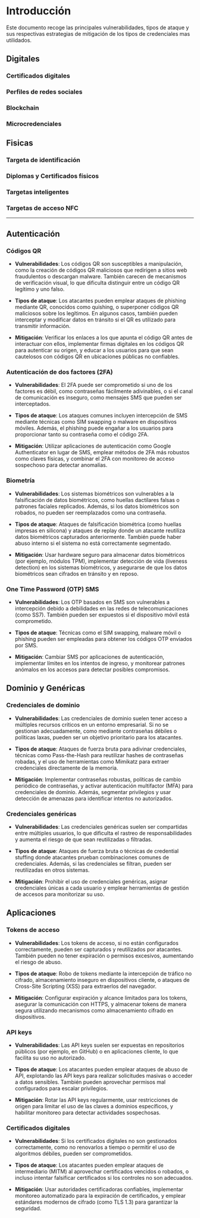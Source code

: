 # Introducción

Este documento recoge las principales vulnerabilidades, tipos de ataque y sus respectivas estrategias de mitigación de los tipos de credenciales mas utilidados.

## Digitales

### Certificados digitales

### Perfiles de redes sociales

### Blockchain

### Microcredenciales

## Fisicas

### Targeta de identificación

### Diplomas y Certificados físicos

### Targetas inteligentes

### Targetas de acceso NFC

---

## Autenticación

### Códigos QR

- **Vulnerabilidades**: Los códigos QR son susceptibles a manipulación, como la creación de códigos QR maliciosos que redirigen a sitios web fraudulentos o descargan malware. También carecen de mecanismos de verificación visual, lo que dificulta distinguir entre un código QR legítimo y uno falso.

- **Tipos de ataque**: Los atacantes pueden emplear ataques de phishing mediante QR, conocidos como quishing, o superponer códigos QR maliciosos sobre los legítimos. En algunos casos, también pueden interceptar y modificar datos en tránsito si el QR es utilizado para transmitir información.

- **Mitigación**: Verificar los enlaces a los que apunta el código QR antes de interactuar con ellos, implementar firmas digitales en los códigos QR para autenticar su origen, y educar a los usuarios para que sean cautelosos con códigos QR en ubicaciones públicas no confiables.

### Autenticación de dos factores (2FA)

- **Vulnerabilidades**: El 2FA puede ser comprometido si uno de los factores es débil, como contraseñas fácilmente adivinables, o si el canal de comunicación es inseguro, como mensajes SMS que pueden ser interceptados.

- **Tipos de ataque**: Los ataques comunes incluyen intercepción de SMS mediante técnicas como SIM swapping o malware en dispositivos móviles. Además, el phishing puede engañar a los usuarios para proporcionar tanto su contraseña como el código 2FA.

- **Mitigación**: Utilizar aplicaciones de autenticación como Google Authenticator en lugar de SMS, emplear métodos de 2FA más robustos como claves físicas, y combinar el 2FA con monitoreo de acceso sospechoso para detectar anomalías.

### Biometría

- **Vulnerabilidades**: Los sistemas biométricos son vulnerables a la falsificación de datos biométricos, como huellas dactilares falsas o patrones faciales replicados. Además, si los datos biométricos son robados, no pueden ser reemplazados como una contraseña.

- **Tipos de ataque**: Ataques de falsificación biométrica (como huellas impresas en silicona) y ataques de replay donde un atacante reutiliza datos biométricos capturados anteriormente. También puede haber abuso interno si el sistema no está correctamente segmentado.

- **Mitigación**: Usar hardware seguro para almacenar datos biométricos (por ejemplo, módulos TPM), implementar detección de vida (liveness detection) en los sistemas biométricos, y asegurarse de que los datos biométricos sean cifrados en tránsito y en reposo.

### One Time Password (OTP) SMS

- **Vulnerabilidades**: Los OTP basados en SMS son vulnerables a intercepción debido a debilidades en las redes de telecomunicaciones (como SS7). También pueden ser expuestos si el dispositivo móvil está comprometido.

- **Tipos de ataque**: Técnicas como el SIM swapping, malware móvil o phishing pueden ser empleadas para obtener los códigos OTP enviados por SMS.

- **Mitigación**: Cambiar SMS por aplicaciones de autenticación, implementar límites en los intentos de ingreso, y monitorear patrones anómalos en los accesos para detectar posibles compromisos.

## Dominio y Genéricas

### Credenciales de dominio

- **Vulnerabilidades**: Las credenciales de dominio suelen tener acceso a múltiples recursos críticos en un entorno empresarial. Si no se gestionan adecuadamente, como mediante contraseñas débiles o políticas laxas, pueden ser un objetivo prioritario para los atacantes.

- **Tipos de ataque**: Ataques de fuerza bruta para adivinar credenciales, técnicas como Pass-the-Hash para reutilizar hashes de contraseñas robadas, y el uso de herramientas como Mimikatz para extraer credenciales directamente de la memoria.

- **Mitigación**: Implementar contraseñas robustas, políticas de cambio periódico de contraseñas, y activar autenticación multifactor (MFA) para credenciales de dominio. Además, segmentar privilegios y usar detección de amenazas para identificar intentos no autorizados.

### Credenciales genéricas

- **Vulnerabilidades**: Las credenciales genéricas suelen ser compartidas entre múltiples usuarios, lo que dificulta el rastreo de responsabilidades y aumenta el riesgo de que sean reutilizadas o filtradas.

- **Tipos de ataque**: Ataques de fuerza bruta o técnicas de credential stuffing donde atacantes prueban combinaciones comunes de credenciales. Además, si las credenciales se filtran, pueden ser reutilizadas en otros sistemas.

- **Mitigación**: Prohibir el uso de credenciales genéricas, asignar credenciales únicas a cada usuario y emplear herramientas de gestión de accesos para monitorizar su uso.

## Aplicaciones

### Tokens de acceso

- **Vulnerabilidades**: Los tokens de acceso, si no están configurados correctamente, pueden ser capturados y reutilizados por atacantes. También pueden no tener expiración o permisos excesivos, aumentando el riesgo de abuso.

- **Tipos de ataque**: Robo de tokens mediante la intercepción de tráfico no cifrado, almacenamiento inseguro en dispositivos cliente, o ataques de Cross-Site Scripting (XSS) para extraerlos del navegador.

- **Mitigación**: Configurar expiración y alcance limitados para los tokens, asegurar la comunicación con HTTPS, y almacenar tokens de manera segura utilizando mecanismos como almacenamiento cifrado en dispositivos.

### API keys

- **Vulnerabilidades**: Las API keys suelen ser expuestas en repositorios públicos (por ejemplo, en GitHub) o en aplicaciones cliente, lo que facilita su uso no autorizado.

- **Tipos de ataque**: Los atacantes pueden emplear ataques de abuso de API, explotando las API keys para realizar solicitudes masivas o acceder a datos sensibles. También pueden aprovechar permisos mal configurados para escalar privilegios.

- **Mitigación**: Rotar las API keys regularmente, usar restricciones de origen para limitar el uso de las claves a dominios específicos, y habilitar monitoreo para detectar actividades sospechosas.

### Certificados digitales

- **Vulnerabilidades**: Si los certificados digitales no son gestionados correctamente, como no renovarlos a tiempo o permitir el uso de algoritmos débiles, pueden ser comprometidos.

- **Tipos de ataque**: Los atacantes pueden emplear ataques de intermediario (MITM) al aprovechar certificados vencidos o robados, o incluso intentar falsificar certificados si los controles no son adecuados.

- **Mitigación**: Usar autoridades certificadoras confiables, implementar monitoreo automatizado para la expiración de certificados, y emplear estándares modernos de cifrado (como TLS 1.3) para garantizar la seguridad.
